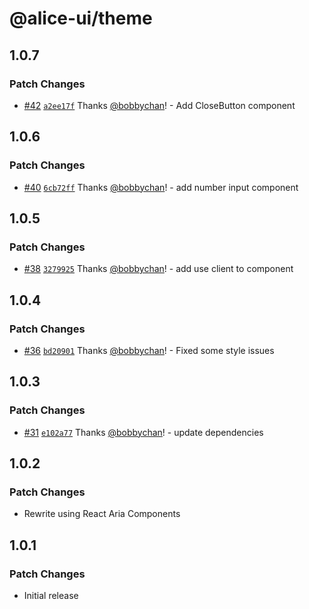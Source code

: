 # @alice-ui/theme

## 1.0.7

### Patch Changes

- [#42](https://github.com/bobbychan/alice-ui/pull/42) [`a2ee17f`](https://github.com/bobbychan/alice-ui/commit/a2ee17f2f73337c1474eba841621a607c200fe59) Thanks [@bobbychan](https://github.com/bobbychan)! - Add CloseButton component

## 1.0.6

### Patch Changes

- [#40](https://github.com/bobbychan/alice-ui/pull/40) [`6cb72ff`](https://github.com/bobbychan/alice-ui/commit/6cb72ffb6df4dffaeb654b46ae92c2b3ecf09ce1) Thanks [@bobbychan](https://github.com/bobbychan)! - add number input component

## 1.0.5

### Patch Changes

- [#38](https://github.com/bobbychan/alice-ui/pull/38) [`3279925`](https://github.com/bobbychan/alice-ui/commit/32799254872e193da723b47748f3dda9941df056) Thanks [@bobbychan](https://github.com/bobbychan)! - add use client to component

## 1.0.4

### Patch Changes

- [#36](https://github.com/bobbychan/alice-ui/pull/36) [`bd20901`](https://github.com/bobbychan/alice-ui/commit/bd20901b359795772bf8bf8f5552d6c594e01755) Thanks [@bobbychan](https://github.com/bobbychan)! - Fixed some style issues

## 1.0.3

### Patch Changes

- [#31](https://github.com/bobbychan/alice-ui/pull/31) [`e102a77`](https://github.com/bobbychan/alice-ui/commit/e102a774aaeb50a0c68596374f843b7b21bfe11e) Thanks [@bobbychan](https://github.com/bobbychan)! - update dependencies

## 1.0.2

### Patch Changes

- Rewrite using React Aria Components

## 1.0.1

### Patch Changes

- Initial release
